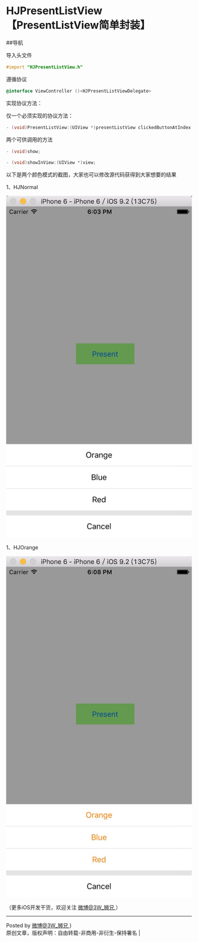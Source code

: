 # HJPresentListView【PresentListView简单封装】


##导航

导入头文件

 ```Objective-C
#import "HJPresentListView.h"
 ```

遵循协议

 ```Objective-C
 @interface ViewController ()<HJPresentListViewDelegate>
 ```



实现协议方法：

仅一个必须实现的协议方法：

 ```Objective-C
- (void)PresentListView:(UIView *)presentListView clickedButtonAtIndex:(NSInteger)buttonIndex;
 ```
 
两个可供调用的方法

 ```Objective-C
- (void)show;
 ```
```Objective-C
- (void)showInView:(UIView *)view;
```
 
以下是两个颜色模式的截图，大家也可以修改源代码获得到大家想要的结果
 
 1、HJNormal
 
![demo](Screenshots/HJNormal.png)

 1、HJOrange
 
![demo](Screenshots/HJOrange.png)

（更多iOS开发干货，欢迎关注  [微博@3W_狮兄 ](http://weibo.com/hanjunzhao/) ）

----------
Posted by  [微博@3W_狮兄 ](http://weibo.com/hanjunzhao/))  
原创文章，版权声明：自由转载-非商用-非衍生-保持署名 | 

